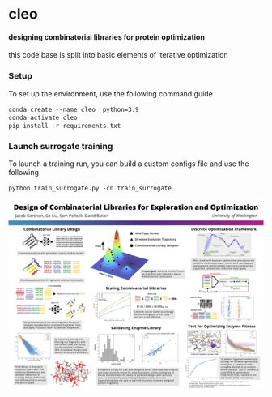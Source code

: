 # cleo
#### designing combinatorial libraries for protein optimization

this code base is split into basic elements of iterative optimization

### Setup
To set up the environment, use the following command guide
```
conda create --name cleo  python=3.9
conda activate cleo
pip install -r requirements.txt
```

### Launch surrogate training
To launch a training run, you can build a custom configs file and use the following
```
python train_surrogate.py -cn train_surrogate
```


![alt text](./figs/poster.jpg)
